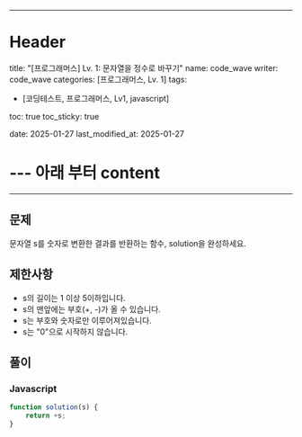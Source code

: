 
---
# Header
title: "[프로그래머스] Lv. 1: 문자열을 정수로 바꾸기"
name: code_wave
writer: code_wave
categories: [프로그래머스, Lv. 1]
tags:
- [코딩테스트, 프로그래머스, Lv1, javascript]

toc: true
toc_sticky: true

date: 2025-01-27
last_modified_at: 2025-01-27

# --- 아래 부터 content
---

## 문제
문자열 s를 숫자로 변환한 결과를 반환하는 함수, solution을 완성하세요.

## 제한사항
- s의 길이는 1 이상 5이하입니다.
- s의 맨앞에는 부호(+, -)가 올 수 있습니다.
- s는 부호와 숫자로만 이루어져있습니다.
- s는 "0"으로 시작하지 않습니다.

## 풀이
### Javascript
```js
function solution(s) {
    return +s;
}
```

